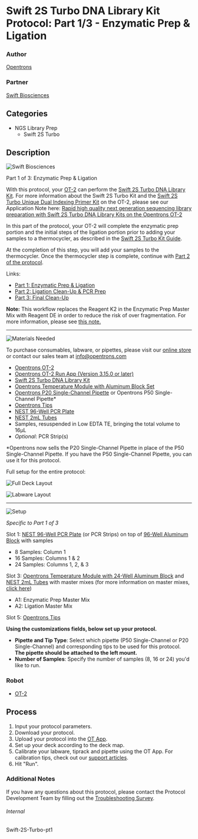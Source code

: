 # Swift 2S Turbo DNA Library Kit Protocol: Part 1/3 - Enzymatic Prep & Ligation

### Author
[Opentrons](https://opentrons.com/)

### Partner
[Swift Biosciences](https://swiftbiosci.com/)

## Categories
* NGS Library Prep
	* Swift 2S Turbo


## Description
![Swift Biosciences](https://opentrons-protocol-library-website.s3.amazonaws.com/custom-README-images/swift-2s-protocol/swift_logo.jpg)

Part 1 of 3: Enzymatic Prep & Ligation


With this protocol, your [OT-2](https://shop.opentrons.com/collections/ot-2-robot/products/ot-2) can perform the [Swift 2S Turbo DNA Library Kit](https://swiftbiosci.com/swift-2s-turbo-dna-library-kits/). For more information about the Swift 2S Turbo Kit and the [Swift 2S Turbo Unique Dual Indexing Primer Kit](https://shop.opentrons.com/products/swift-2s-turbo-unique-dual-indexing-primer-kit-96-rxns?_pos=1&_sid=f1fb599e7&_ss=r) on the OT-2, please see our Application Note here: [Rapid high quality next generation sequencing library preparation with Swift 2S Turbo DNA Library Kits on the Opentrons OT-2](https://opentrons-landing-img.s3.amazonaws.com/bundles/fully_automated_ngs_application_note.pdf)


In this part of the protocol, your OT-2 will complete the enzymatic prep portion and the initial steps of the ligation portion prior to adding your samples to a thermocycler, as described in the [Swift 2S Turbo Kit Guide](https://swiftbiosci.com/wp-content/uploads/2019/11/PRT-001-2S-Turbo-DNA-Library-Kit-Rev-1.pdf).


At the completion of this step, you will add your samples to the thermocycler. Once the thermocycler step is complete, continue with [Part 2 of the protocol](https://protocols.opentrons.com/protocol/swift-2s-turbo-pt2).


Links:
* [Part 1: Enzymatic Prep & Ligation](https://protocols.opentrons.com/protocol/swift-2s-turbo-pt1)
* [Part 2: Ligation Clean-Up & PCR Prep](https://protocols.opentrons.com/protocol/swift-2s-turbo-pt2)
* [Part 3: Final Clean-Up](https://protocols.opentrons.com/protocol/swift-2s-turbo-pt3)



**Note:** This workflow replaces the Reagent K2 in the Enzymatic Prep Master Mix with Reagent DE in order to reduce the risk of over fragmentation. For more information, please see [this note.](https://swiftbiosci.com/wp-content/uploads/2019/12/PRT-022-Swift-Deceleration-Module-Rev-1.pdf)

---
![Materials Needed](https://s3.amazonaws.com/opentrons-protocol-library-website/custom-README-images/001-General+Headings/materials.png)

To purchase consumables, labware, or pipettes, please visit our [online store](https://shop.opentrons.com/) or contact our sales team at [info@opentrons.com](mailto:info@opentrons.com)

* [Opentrons OT-2](https://shop.opentrons.com/collections/ot-2-robot/products/ot-2)
* [Opentrons OT-2 Run App (Version 3.15.0 or later)](https://opentrons.com/ot-app/)
* [Swift 2S Turbo DNA Library Kit](https://swiftbiosci.com/swift-2s-turbo-dna-library-kits/)
* [Opentrons Temperature Module with Aluminum Block Set](https://shop.opentrons.com/collections/hardware-modules/products/tempdeck)
* [Opentrons P20 Single-Channel Pipette](https://shop.opentrons.com/collections/ot-2-pipettes/products/single-channel-electronic-pipette) or Opentrons P50 Single-Channel Pipette*
* [Opentrons Tips](https://shop.opentrons.com/collections/opentrons-tips)
* [NEST 96-Well PCR Plate](https://shop.opentrons.com/collections/lab-plates/products/nest-0-1-ml-96-well-pcr-plate-full-skirt)
* [NEST 2mL Tubes](https://shop.opentrons.com/collections/tubes/products/nest-2-0-ml-sample-vial)
* Samples, resuspended in Low EDTA TE, bringing the total volume to 16µL
* *Optional*: PCR Strip(s)


\*Opentrons now sells the P20 Single-Channel Pipette in place of the P50 Single-Channel Pipette. If you have the P50 Single-Channel Pipette, you can use it for this protocol.


Full setup for the entire protocol:

![Full Deck Layout](https://s3.amazonaws.com/opentrons-protocol-library-website/custom-README-images/swift-2s-protocol/deck_layout_names.png)

![Labware Layout](https://opentrons-protocol-library-website.s3.amazonaws.com/custom-README-images/swift-2s-protocol/labware_layout.jpeg)




---
![Setup](https://s3.amazonaws.com/opentrons-protocol-library-website/custom-README-images/001-General+Headings/Setup.png)


*Specific to Part 1 of 3*


Slot 1: [NEST 96-Well PCR Plate](https://shop.opentrons.com/collections/lab-plates/products/nest-0-1-ml-96-well-pcr-plate-full-skirt) (or PCR Strips) on top of [96-Well Aluminum Block](https://shop.opentrons.com/collections/racks-and-adapters/products/aluminum-block-set) with samples
* 8 Samples: Column 1
* 16 Samples: Columns 1 & 2
* 24 Samples: Columns 1, 2, & 3

Slot 3: [Opentrons Temperature Module with 24-Well Aluminum Block](https://shop.opentrons.com/collections/hardware-modules/products/tempdeck) and [NEST 2mL Tubes](https://shop.opentrons.com/collections/tubes/products/nest-2-0-ml-sample-vial) with master mixes (for more information on master mixes, [click here](https://docs.google.com/spreadsheets/d/1_XIL31tTYOFV9ehGmeAc1eorLgv8yxpEu_27qpg3Ei4/edit?usp=sharing))
* A1: Enzymatic Prep Master Mix
* A2: Ligation Master Mix


Slot 5: [Opentrons Tips](https://shop.opentrons.com/collections/opentrons-tips)




__Using the customizations fields, below set up your protocol.__
* **Pipette and Tip Type**: Select which pipette (P50 Single-Channel or P20 Single-Channel) and corresponding tips to be used for this protocol. **The pipette should be attached to the left mount.**
* **Number of Samples**: Specify the number of samples (8, 16 or 24) you'd like to run.




### Robot
* [OT-2](https://opentrons.com/ot-2)

## Process

1. Input your protocol parameters.
2. Download your protocol.
3. Upload your protocol into the [OT App](https://opentrons.com/ot-app).
4. Set up your deck according to the deck map.
5. Calibrate your labware, tiprack and pipette using the OT App. For calibration tips, check out our [support articles](https://support.opentrons.com/en/collections/1559720-guide-for-getting-started-with-the-ot-2).
6. Hit "Run".

### Additional Notes
If you have any questions about this protocol, please contact the Protocol Development Team by filling out the [Troubleshooting Survey](https://protocol-troubleshooting.paperform.co/).

###### Internal
Swift-2S-Turbo-pt1
